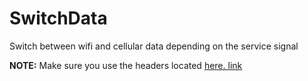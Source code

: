 SwitchData
==========

Switch between wifi and cellular data depending on the service signal

**NOTE:** Make sure you use the headers located [here. link](https://github.com/switchpwn/iphoneheaders-ios7)